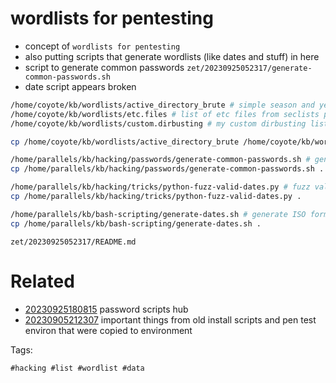 # wordlists for pentesting

- concept of `wordlists for pentesting`
- also putting scripts that generate wordlists (like dates and stuff) in here
- script to generate common passwords `zet/20230925052317/generate-common-passwords.sh`
- date script appears broken

```bash
/home/coyote/kb/wordlists/active_directory_brute # simple season and year wordlist plus some simple passwords
/home/coyote/kb/wordlists/etc.files # list of etc files from seclists project. could just link to project.
/home/coyote/kb/wordlists/custom.dirbusting # my custom dirbusting list of things that sounded important and missing from existing lists

cp /home/coyote/kb/wordlists/active_directory_brute /home/coyote/kb/wordlists/etc.files /home/coyote/kb/wordlists/custom.dirbusting .

/home/parallels/kb/hacking/passwords/generate-common-passwords.sh # generate common passwords
cp /home/parallels/kb/hacking/passwords/generate-common-passwords.sh .

/home/parallels/kb/hacking/tricks/python-fuzz-valid-dates.py # fuzz valid dates
cp /home/parallels/kb/hacking/tricks/python-fuzz-valid-dates.py .

/home/parallels/kb/bash-scripting/generate-dates.sh # generate ISO format dates wordlists for the last few years
cp /home/parallels/kb/bash-scripting/generate-dates.sh .
```

` zet/20230925052317/README.md `

# Related

- [20230925180815](/zet/20230925180815/README.md) password scripts hub
- [20230905212307](/zet/20230905212307/README.md) important things from old install scripts and pen test environ that were copied to environment

Tags:

    #hacking #list #wordlist #data
